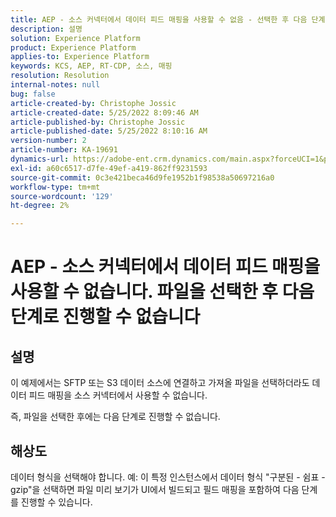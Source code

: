 ```yaml
---
title: AEP - 소스 커넥터에서 데이터 피드 매핑을 사용할 수 없음 - 선택한 후 다음 단계로 진행할 수 없습니다. [!UICONTROL 파일]
description: 설명
solution: Experience Platform
product: Experience Platform
applies-to: Experience Platform
keywords: KCS, AEP, RT-CDP, 소스, 매핑
resolution: Resolution
internal-notes: null
bug: false
article-created-by: Christophe Jossic
article-created-date: 5/25/2022 8:09:46 AM
article-published-by: Christophe Jossic
article-published-date: 5/25/2022 8:10:16 AM
version-number: 2
article-number: KA-19691
dynamics-url: https://adobe-ent.crm.dynamics.com/main.aspx?forceUCI=1&pagetype=entityrecord&etn=knowledgearticle&id=94939e04-02dc-ec11-a7b6-0022480b01c6
exl-id: a60c6517-d7fe-49ef-a419-862ff9231593
source-git-commit: 0c3e421beca46d9fe1952b1f98538a50697216a0
workflow-type: tm+mt
source-wordcount: '129'
ht-degree: 2%

---
```


# AEP - 소스 커넥터에서 데이터 피드 매핑을 사용할 수 없습니다. 파일을 선택한 후 다음 단계로 진행할 수 없습니다

## 설명


이 예제에서는 SFTP 또는 S3 데이터 소스에 연결하고 가져올 파일을 선택하더라도 데이터 피드 매핑을 소스 커넥터에서 사용할 수 없습니다.

즉, 파일을 선택한 후에는 다음 단계로 진행할 수 없습니다.




## 해상도


데이터 형식을 선택해야 합니다.
예: 이 특정 인스턴스에서 데이터 형식 &quot;구분된 - 쉼표 - gzip&quot;을 선택하면 파일 미리 보기가 UI에서 빌드되고 필드 매핑을 포함하여 다음 단계를 진행할 수 있습니다.
